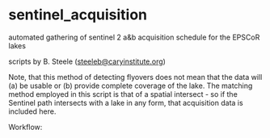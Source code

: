 # sentinel_acquisition
automated gathering of sentinel 2 a&b acquisition schedule for the EPSCoR lakes

scripts by B. Steele (steeleb@caryinstitute.org)

Note, that this method of detecting flyovers does not mean that the data will (a) be usable or (b) provide complete coverage of the lake. The matching method employed in this script is that of a spatial intersect - so if the Sentinel path intersects with a lake in any form, that acquisition data is included here. 

Workflow:

